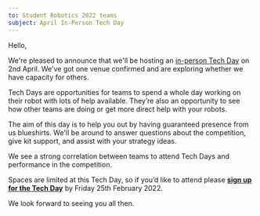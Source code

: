 ```yaml
---
to: Student Robotics 2022 teams
subject: April In-Person Tech Day
---
```


Hello,

We're pleased to announce that we'll be hosting an [in-person Tech Day][event]
on 2nd April. We've got one venue confirmed and are exploring whether we have
capacity for others.

Tech Days are opportunities for teams to spend a whole day working on their
robot with lots of help available. They’re also an opportunity to see how other
teams are doing or get more direct help with your robots.

The aim of this day is to help you out by having guaranteed presence from us
blueshirts. We'll be around to answer questions about the competition, give kit
support, and assist with your strategy ideas.

We see a strong correlation between teams to attend Tech Days and performance in
the competition.

Spaces are limited at this Tech Day, so if you’d like to attend please
**[sign up for the Tech Day][signup]** by Friday 25th February 2022.

We look forward to seeing you all then.

[event]: https://studentrobotics.org/events/sr2022/horsham-in-person-tech-day-april/
[signup]: https://forms.gle/YfQXeC2YVZZJdTm2A
